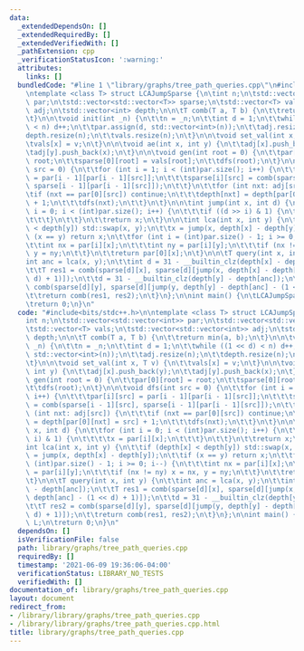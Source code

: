 ```yaml
---
data:
  _extendedDependsOn: []
  _extendedRequiredBy: []
  _extendedVerifiedWith: []
  _pathExtension: cpp
  _verificationStatusIcon: ':warning:'
  attributes:
    links: []
  bundledCode: "#line 1 \"library/graphs/tree_path_queries.cpp\"\n#include<bits/stdc++.h>\n\
    \ntemplate <class T> struct LCAJumpSparse {\n\tint n;\n\tstd::vector<std::vector<int>>\
    \ par;\n\tstd::vector<std::vector<T>> sparse;\n\tstd::vector<T> vals;\n\tstd::vector<std::vector<int>>\
    \ adj;\n\tstd::vector<int> depth;\n\n\tT comb(T a, T b) {\n\t\treturn min(a, b);\n\
    \t}\n\n\tvoid init(int _n) {\n\t\tn = _n;\n\t\tint d = 1;\n\t\twhile ((1 << d)\
    \ < n) d++;\n\t\tpar.assign(d, std::vector<int>(n));\n\t\tadj.resize(n);\n\t\t\
    depth.resize(n);\n\t\tvals.resize(n);\n\t}\n\n\tvoid set_val(int x, T v) {\n\t\
    \tvals[x] = v;\n\t}\n\n\tvoid ae(int x, int y) {\n\t\tadj[x].push_back(y);\n\t\
    \tadj[y].push_back(x);\n\t}\n\n\tvoid gen(int root = 0) {\n\t\tpar[0][root] =\
    \ root;\n\t\tsparse[0][root] = vals[root];\n\t\tdfs(root);\n\t}\n\n\tvoid dfs(int\
    \ src = 0) {\n\t\tfor (int i = 1; i < (int)par.size(); i++) {\n\t\t\tpar[i][src]\
    \ = par[i - 1][par[i - 1][src]];\n\t\t\tsparse[i][src] = comb(sparse[i - 1][src],\
    \ sparse[i - 1][par[i - 1][src]]);\n\t\t}\n\t\tfor (int nxt: adj[src]) {\n\t\t\
    \tif (nxt == par[0][src]) continue;\n\t\t\tdepth[nxt] = depth[par[0][nxt] = src]\
    \ + 1;\n\t\t\tdfs(nxt);\n\t\t}\n\t}\n\n\tint jump(int x, int d) {\n\t\tfor (int\
    \ i = 0; i < (int)par.size(); i++) {\n\t\t\tif ((d >> i) & 1) {\n\t\t\t\tx = par[i][x];\n\
    \t\t\t}\n\t\t}\n\t\treturn x;\n\t}\n\n\tint lca(int x, int y) {\n\t\tif (depth[x]\
    \ < depth[y]) std::swap(x, y);\n\t\tx = jump(x, depth[x] - depth[y]);\n\t\tif\
    \ (x == y) return x;\n\t\tfor (int i = (int)par.size() - 1; i >= 0; i--) {\n\t\
    \t\tint nx = par[i][x];\n\t\t\tint ny = par[i][y];\n\t\t\tif (nx != ny) x = nx,\
    \ y = ny;\n\t\t}\n\t\treturn par[0][x];\n\t}\n\n\tT query(int x, int y) {\n\t\t\
    int anc = lca(x, y);\n\t\tint d = 31 - __builtin_clz(depth[x] - depth[anc]);\n\
    \t\tT res1 = comb(sparse[d][x], sparse[d][jump(x, depth[x] - depth[anc] - (1 <<\
    \ d) + 1)]);\n\t\td = 31 - __builtin_clz(depth[y] - depth[anc]);\n\t\tT res2 =\
    \ comb(sparse[d][y], sparse[d][jump(y, depth[y] - depth[anc] - (1 << d) + 1)]);\n\
    \t\treturn comb(res1, res2);\n\t}\n};\n\nint main() {\n\tLCAJumpSparse<int> L;\n\
    \treturn 0;\n}\n"
  code: "#include<bits/stdc++.h>\n\ntemplate <class T> struct LCAJumpSparse {\n\t\
    int n;\n\tstd::vector<std::vector<int>> par;\n\tstd::vector<std::vector<T>> sparse;\n\
    \tstd::vector<T> vals;\n\tstd::vector<std::vector<int>> adj;\n\tstd::vector<int>\
    \ depth;\n\n\tT comb(T a, T b) {\n\t\treturn min(a, b);\n\t}\n\n\tvoid init(int\
    \ _n) {\n\t\tn = _n;\n\t\tint d = 1;\n\t\twhile ((1 << d) < n) d++;\n\t\tpar.assign(d,\
    \ std::vector<int>(n));\n\t\tadj.resize(n);\n\t\tdepth.resize(n);\n\t\tvals.resize(n);\n\
    \t}\n\n\tvoid set_val(int x, T v) {\n\t\tvals[x] = v;\n\t}\n\n\tvoid ae(int x,\
    \ int y) {\n\t\tadj[x].push_back(y);\n\t\tadj[y].push_back(x);\n\t}\n\n\tvoid\
    \ gen(int root = 0) {\n\t\tpar[0][root] = root;\n\t\tsparse[0][root] = vals[root];\n\
    \t\tdfs(root);\n\t}\n\n\tvoid dfs(int src = 0) {\n\t\tfor (int i = 1; i < (int)par.size();\
    \ i++) {\n\t\t\tpar[i][src] = par[i - 1][par[i - 1][src]];\n\t\t\tsparse[i][src]\
    \ = comb(sparse[i - 1][src], sparse[i - 1][par[i - 1][src]]);\n\t\t}\n\t\tfor\
    \ (int nxt: adj[src]) {\n\t\t\tif (nxt == par[0][src]) continue;\n\t\t\tdepth[nxt]\
    \ = depth[par[0][nxt] = src] + 1;\n\t\t\tdfs(nxt);\n\t\t}\n\t}\n\n\tint jump(int\
    \ x, int d) {\n\t\tfor (int i = 0; i < (int)par.size(); i++) {\n\t\t\tif ((d >>\
    \ i) & 1) {\n\t\t\t\tx = par[i][x];\n\t\t\t}\n\t\t}\n\t\treturn x;\n\t}\n\n\t\
    int lca(int x, int y) {\n\t\tif (depth[x] < depth[y]) std::swap(x, y);\n\t\tx\
    \ = jump(x, depth[x] - depth[y]);\n\t\tif (x == y) return x;\n\t\tfor (int i =\
    \ (int)par.size() - 1; i >= 0; i--) {\n\t\t\tint nx = par[i][x];\n\t\t\tint ny\
    \ = par[i][y];\n\t\t\tif (nx != ny) x = nx, y = ny;\n\t\t}\n\t\treturn par[0][x];\n\
    \t}\n\n\tT query(int x, int y) {\n\t\tint anc = lca(x, y);\n\t\tint d = 31 - __builtin_clz(depth[x]\
    \ - depth[anc]);\n\t\tT res1 = comb(sparse[d][x], sparse[d][jump(x, depth[x] -\
    \ depth[anc] - (1 << d) + 1)]);\n\t\td = 31 - __builtin_clz(depth[y] - depth[anc]);\n\
    \t\tT res2 = comb(sparse[d][y], sparse[d][jump(y, depth[y] - depth[anc] - (1 <<\
    \ d) + 1)]);\n\t\treturn comb(res1, res2);\n\t}\n};\n\nint main() {\n\tLCAJumpSparse<int>\
    \ L;\n\treturn 0;\n}\n"
  dependsOn: []
  isVerificationFile: false
  path: library/graphs/tree_path_queries.cpp
  requiredBy: []
  timestamp: '2021-06-09 19:36:06-04:00'
  verificationStatus: LIBRARY_NO_TESTS
  verifiedWith: []
documentation_of: library/graphs/tree_path_queries.cpp
layout: document
redirect_from:
- /library/library/graphs/tree_path_queries.cpp
- /library/library/graphs/tree_path_queries.cpp.html
title: library/graphs/tree_path_queries.cpp
---
```

